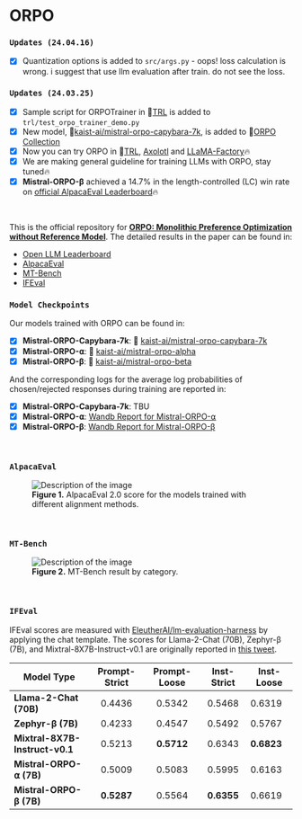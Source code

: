 # **ORPO**

### **`Updates (24.04.16)`**
- [X] Quantization options is added to `src/args.py` - oops! loss calculation is wrong. i suggest that use llm evaluation after train. do not see the loss.

### **`Updates (24.03.25)`**
- [X] Sample script for ORPOTrainer in 🤗<a class="link" href="https://github.com/huggingface/trl">TRL</a> is added to `trl/test_orpo_trainer_demo.py`
- [X] New model, 🤗<a class="link" href="https://huggingface.co/kaist-ai/mistral-orpo-capybara-7k">kaist-ai/mistral-orpo-capybara-7k</a>, is added to 🤗<a class="link" href="https://huggingface.co/collections/kaist-ai/orpo-65efef87544ba100aef30013">ORPO Collection</a> 
- [X] Now you can try ORPO in 🤗<a class="link" href="https://github.com/huggingface/trl">TRL</a>, <a class="link" href="https://github.com/OpenAccess-AI-Collective/axolotl">Axolotl</a> and <a class="link" href="https://github.com/hiyouga/LLaMA-Factory">LLaMA-Factory</a>🔥
- [X] We are making general guideline for training LLMs with ORPO, stay tuned🔥
- [X] **Mistral-ORPO-β** achieved a 14.7% in the length-controlled (LC) win rate on <a class="link" href="https://tatsu-lab.github.io/alpaca_eval/">official AlpacaEval Leaderboard</a>🔥

&nbsp;

This is the official repository for <a class="link" href="https://arxiv.org/abs/2403.07691">**ORPO: Monolithic Preference Optimization without Reference Model**</a>. The detailed results in the paper can be found in:
- [Open LLM Leaderboard](https://huggingface.co/spaces/HuggingFaceH4/open_llm_leaderboard?query=kaist-ai%2Fmistral-orpo-beta)
- [AlpacaEval](#alpacaeval)
- [MT-Bench](#mt-bench)
- [IFEval](#ifeval)


### **`Model Checkpoints`**

Our models trained with ORPO can be found in:

- [X] **Mistral-ORPO-Capybara-7k**: 🤗 <a class="link" href="https://huggingface.co/kaist-ai/mistral-orpo-capybara-7k">kaist-ai/mistral-orpo-capybara-7k</a>
- [X] **Mistral-ORPO-⍺**: 🤗 <a class="link" href="https://huggingface.co/kaist-ai/mistral-orpo-alpha">kaist-ai/mistral-orpo-alpha</a>
- [X] **Mistral-ORPO-β**: 🤗 <a class="link" href="https://huggingface.co/kaist-ai/mistral-orpo-beta">kaist-ai/mistral-orpo-beta</a>

And the corresponding logs for the average log probabilities of chosen/rejected responses during training are reported in:

- [X] **Mistral-ORPO-Capybara-7k**: TBU
- [X] **Mistral-ORPO-⍺**: <a class="link" href="https://wandb.ai/jiwooya1000/PREF/reports/Mistral-ORPO-7B-Training-Log--Vmlldzo3MTE1NzE0?accessToken=rms6o4mg5vo3feu1bvbpk632m4cspe19l0u1p4he3othx5bgean82chn9neiile6">Wandb Report for Mistral-ORPO-⍺</a>
- [X] **Mistral-ORPO-β**: <a class="link" href="https://wandb.ai/jiwooya1000/PREF/reports/Mistral-ORPO-7B-Training-Log--Vmlldzo3MTE3MzMy?accessToken=dij4qbp6dcrofsanzbgobjsne9el8a2zkly2u5z82rxisd4wiwv1rhp0s2dub11e">Wandb Report for Mistral-ORPO-β</a>

&nbsp;

### **`AlpacaEval`**

<figure>
  <img class="png" src="/assets/img/alpaca_blog.png" alt="Description of the image">
  <figcaption><b>Figure 1.</b> AlpacaEval 2.0 score for the models trained with different alignment methods.</figcaption>
</figure>

&nbsp;

### **`MT-Bench`**

<figure>
  <img class="png" src="/assets/img/mtbench_hf.png" alt="Description of the image">
  <figcaption><b>Figure 2.</b> MT-Bench result by category.</figcaption>
</figure>

&nbsp;

### **`IFEval`**

IFEval scores are measured with <a class="link" href="https://github.com/EleutherAI/lm-evaluation-harness">EleutherAI/lm-evaluation-harness</a> by applying the chat template. The scores for Llama-2-Chat (70B), Zephyr-β (7B), and Mixtral-8X7B-Instruct-v0.1 are originally reported in <a class="link" href="https://twitter.com/wiskojo/status/1739767758462877823">this tweet</a>.

| **Model Type**     | **Prompt-Strict** | **Prompt-Loose** | **Inst-Strict** | **Inst-Loose** |
|--------------------|:-----------------:|:----------------:|:---------------:|----------------|
| **Llama-2-Chat (70B)** |       0.4436      |      0.5342      |      0.5468     |     0.6319     |
| **Zephyr-β (7B)** |       0.4233      |      0.4547      |      0.5492     |     0.5767     |
| **Mixtral-8X7B-Instruct-v0.1** |       0.5213      |      **0.5712**      |      0.6343     |     **0.6823**     |
| **Mistral-ORPO-⍺ (7B)** |       0.5009      |      0.5083      |      0.5995     |     0.6163     |
| **Mistral-ORPO-β (7B)** |       **0.5287**      |      0.5564      |      **0.6355**     |     0.6619     |
